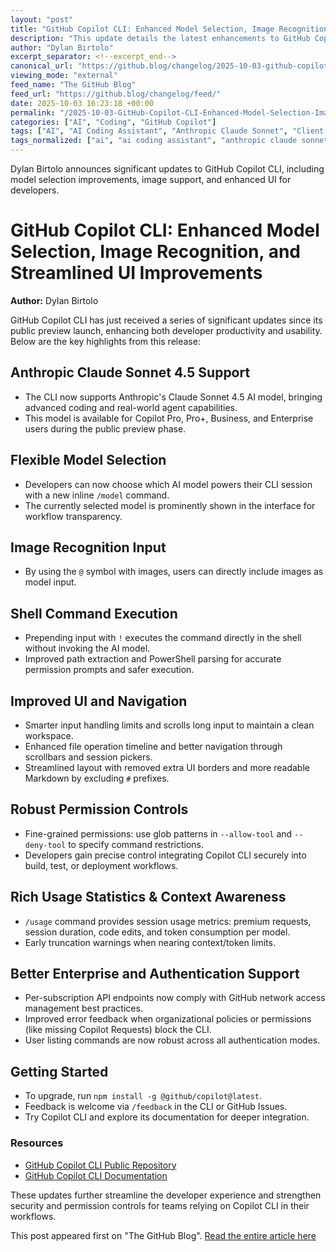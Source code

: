 ```yaml
---
layout: "post"
title: "GitHub Copilot CLI: Enhanced Model Selection, Image Recognition, and Streamlined UI Improvements"
description: "This update details the latest enhancements to GitHub Copilot CLI, including support for Anthropic Claude Sonnet 4.5, an improved model selection UI, image input support, direct shell command execution, refined session management, and increased permission controls. The changelog covers improvements targeting developer workflows, security, and user experience in the GitHub Copilot CLI tool."
author: "Dylan Birtolo"
excerpt_separator: <!--excerpt_end-->
canonical_url: "https://github.blog/changelog/2025-10-03-github-copilot-cli-enhanced-model-selection-image-support-and-streamlined-ui"
viewing_mode: "external"
feed_name: "The GitHub Blog"
feed_url: "https://github.blog/changelog/feed/"
date: 2025-10-03 16:23:18 +00:00
permalink: "/2025-10-03-GitHub-Copilot-CLI-Enhanced-Model-Selection-Image-Recognition-and-Streamlined-UI-Improvements.html"
categories: ["AI", "Coding", "GitHub Copilot"]
tags: ["AI", "AI Coding Assistant", "Anthropic Claude Sonnet", "Client Apps", "Coding", "Command Line Interface", "Copilot", "Developer Tools", "Enterprise Authentication", "GitHub Copilot", "GitHub Copilot CLI", "Image Recognition", "Improvement", "Markdown Rendering", "Model Selection", "News", "npm", "PowerShell", "Security Permissions", "Session Management", "Shell Commands", "Usage Statistics"]
tags_normalized: ["ai", "ai coding assistant", "anthropic claude sonnet", "client apps", "coding", "command line interface", "copilot", "developer tools", "enterprise authentication", "github copilot", "github copilot cli", "image recognition", "improvement", "markdown rendering", "model selection", "news", "npm", "powershell", "security permissions", "session management", "shell commands", "usage statistics"]
---
```


Dylan Birtolo announces significant updates to GitHub Copilot CLI, including model selection improvements, image support, and enhanced UI for developers.<!--excerpt_end-->

# GitHub Copilot CLI: Enhanced Model Selection, Image Recognition, and Streamlined UI Improvements

**Author:** Dylan Birtolo

GitHub Copilot CLI has just received a series of significant updates since its public preview launch, enhancing both developer productivity and usability. Below are the key highlights from this release:

## Anthropic Claude Sonnet 4.5 Support

- The CLI now supports Anthropic's Claude Sonnet 4.5 AI model, bringing advanced coding and real-world agent capabilities.
- This model is available for Copilot Pro, Pro+, Business, and Enterprise users during the public preview phase.

## Flexible Model Selection

- Developers can now choose which AI model powers their CLI session with a new inline `/model` command.
- The currently selected model is prominently shown in the interface for workflow transparency.

## Image Recognition Input

- By using the `@` symbol with images, users can directly include images as model input.

## Shell Command Execution

- Prepending input with `!` executes the command directly in the shell without invoking the AI model.
- Improved path extraction and PowerShell parsing for accurate permission prompts and safer execution.

## Improved UI and Navigation

- Smarter input handling limits and scrolls long input to maintain a clean workspace.
- Enhanced file operation timeline and better navigation through scrollbars and session pickers.
- Streamlined layout with removed extra UI borders and more readable Markdown by excluding `#` prefixes.

## Robust Permission Controls

- Fine-grained permissions: use glob patterns in `--allow-tool` and `--deny-tool` to specify command restrictions.
- Developers gain precise control integrating Copilot CLI securely into build, test, or deployment workflows.

## Rich Usage Statistics & Context Awareness

- `/usage` command provides session usage metrics: premium requests, session duration, code edits, and token consumption per model.
- Early truncation warnings when nearing context/token limits.

## Better Enterprise and Authentication Support

- Per-subscription API endpoints now comply with GitHub network access management best practices.
- Improved error feedback when organizational policies or permissions (like missing Copilot Requests) block the CLI.
- User listing commands are now robust across all authentication modes.

## Getting Started

- To upgrade, run `npm install -g @github/copilot@latest`.
- Feedback is welcome via `/feedback` in the CLI or GitHub Issues.
- Try Copilot CLI and explore its documentation for deeper integration.

### Resources

- [GitHub Copilot CLI Public Repository](https://github.com/github/copilot-cli)
- [GitHub Copilot CLI Documentation](https://docs.github.com/copilot/concepts/agents/about-copilot-cli)

These updates further streamline the developer experience and strengthen security and permission controls for teams relying on Copilot CLI in their workflows.

This post appeared first on "The GitHub Blog". [Read the entire article here](https://github.blog/changelog/2025-10-03-github-copilot-cli-enhanced-model-selection-image-support-and-streamlined-ui)
